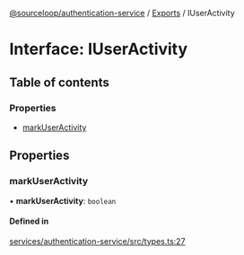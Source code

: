 [@sourceloop/authentication-service](../README.md) / [Exports](../modules.md) / IUserActivity

# Interface: IUserActivity

## Table of contents

### Properties

- [markUserActivity](IUserActivity.md#markuseractivity)

## Properties

### markUserActivity

• **markUserActivity**: `boolean`

#### Defined in

[services/authentication-service/src/types.ts:27](https://github.com/sourcefuse/loopback4-microservice-catalog/blob/d35fdb3f0/services/authentication-service/src/types.ts#L27)

